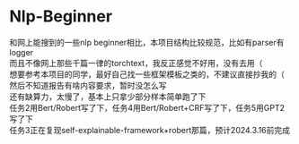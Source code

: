 # Nlp-Beginner
和网上能搜到的一些nlp beginner相比，本项目结构比较规范，比如有parser有logger  
而且不像网上那些千篇一律的torchtext，我反正感觉不好用，没有去用（  
想要参考本项目的同学，最好自己找一些框架模板之类的，不建议直接抄我的（  
然后不知道报告有啥内容要求，暂时没怎么写  
还有缺算力，太慢了，基本上只拿少部分样本简单跑了下  
任务2用Bert/Robert写了下，任务4用Bert/Robert+CRF写了下，任务5用GPT2写了下  
任务3正在复现self-explainable-framework+robert那篇，预计2024.3.16前完成  
